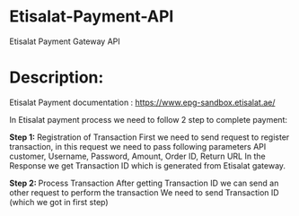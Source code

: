 # Etisalat-Payment-API
Etisalat Payment Gateway API

# Description: 
Etisalat Payment documentation : https://www.epg-sandbox.etisalat.ae/

In Etisalat payment process we need to follow 2 step to complete payment: 

<b> Step 1:</b> Registration of Transaction
First we need to send request to register transaction, in this request we need to pass following parameters
API customer,  Username, Password,  Amount, Order ID, Return URL
In the Response we get Transaction ID which is generated from Etisalat gateway. 

<b> Step 2: </b> Process Transaction
After getting Transaction ID we can send an other request to perform the transaction
We need to send Transaction ID (which we got in first step)



